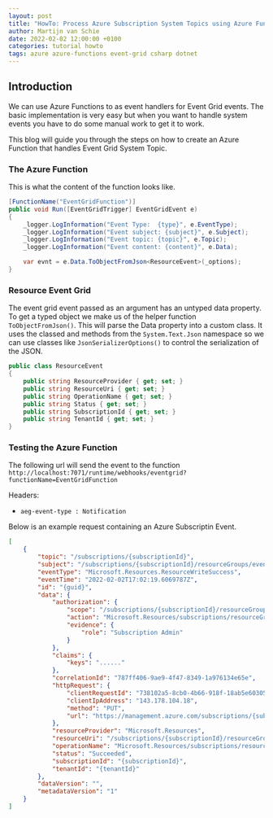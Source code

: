 ```yaml
---
layout: post
title: "HowTo: Process Azure Subscription System Topics using Azure Function"
author: Martijn van Schie
date: 2022-02-02 12:00:00 +0100
categories: tutorial howto
tags: azure azure-functions event-grid csharp dotnet
---
```


## Introduction

We can use Azure Functions to as event handlers for Event Grid events. The basic implementation is very easy but when you want to handle system events you have to do some manual work to get it to work.

This blog will guide you through the steps on how to create an Azure Function that handles Event Grid System Topic.

### The Azure Function

This is what the content of the function looks like.

```csharp
[FunctionName("EventGridFunction")]
public void Run([EventGridTrigger] EventGridEvent e)
{
    _logger.LogInformation("Event Type:  {type}", e.EventType);
    _logger.LogInformation("Event subject: {subject}", e.Subject);
    _logger.LogInformation("Event topic: {topic}", e.Topic);
    _logger.LogInformation("Event content: {content}", e.Data);

    var evnt = e.Data.ToObjectFromJson<ResourceEvent>(_options);
}
```

### Resource Event Grid

The event grid event passed as an argument has an untyped data property. To get a typed object we make us of the helper function `ToObjectFromJson()`. This will parse the Data property into a custom class. It uses the classed and methods from the `System.Text.Json` namespace so we can use classes like `JsonSerializerOptions()` to control the serialization of the JSON.

```csharp
public class ResourceEvent
{
    public string ResourceProvider { get; set; }
    public string ResourceUri { get; set; }
    public string OperationName { get; set; }
    public string Status { get; set; }
    public string SubscriptionId { get; set; }
    public string TenantId { get; set; }
}
```

### Testing the Azure Function

The following url will send the event to the function `http://localhost:7071/runtime/webhooks/eventgrid?functionName=EventGridFunction`

Headers:

* `aeg-event-type : Notification`

Below is an example request containing an Azure Subscriptin Event.

```json
[
    {
        "topic": "/subscriptions/{subscriptionId}",
        "subject": "/subscriptions/{subscriptionId}/resourceGroups/event-trigger",
        "eventType": "Microsoft.Resources.ResourceWriteSuccess",
        "eventTime": "2022-02-02T17:02:19.6069787Z",
        "id": "{guid}",
        "data": {
            "authorization": {
                "scope": "/subscriptions/{subscriptionId}/resourceGroups/event-trigger",
                "action": "Microsoft.Resources/subscriptions/resourceGroups/write",
                "evidence": {
                    "role": "Subscription Admin"
                }
            },
            "claims": {
                "keys": "......"
            },
            "correlationId": "787ff406-9ae9-4f47-8349-1a976134e65e",
            "httpRequest": {
                "clientRequestId": "738102a5-8cb0-4b66-918f-18ab5e60305a",
                "clientIpAddress": "143.178.104.18",
                "method": "PUT",
                "url": "https://management.azure.com/subscriptions/{subscriptionId}/resourceGroups/event-trigger?api-version=2014-04-01-preview"
            },
            "resourceProvider": "Microsoft.Resources",
            "resourceUri": "/subscriptions/{subscriptionId}/resourceGroups/event-trigger",
            "operationName": "Microsoft.Resources/subscriptions/resourceGroups/write",
            "status": "Succeeded",
            "subscriptionId": "{subscriptionId}",
            "tenantId": "{tenantId}"
        },
        "dataVersion": "",
        "metadataVersion": "1"
    }
]
```
